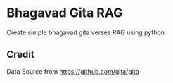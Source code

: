 # Bhagavad Gita RAG
Create simple bhagavad gita verses RAG using python.

## Credit
Data Source from https://github.com/gita/gita
